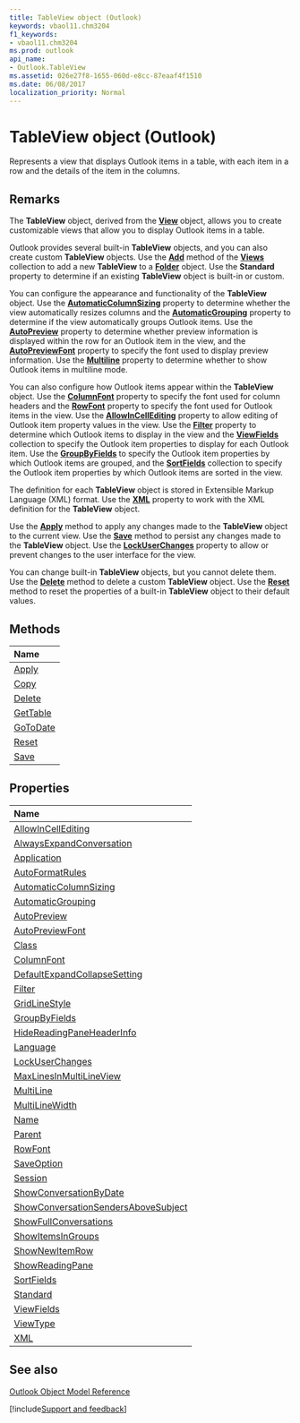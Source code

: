 ```yaml
---
title: TableView object (Outlook)
keywords: vbaol11.chm3204
f1_keywords:
- vbaol11.chm3204
ms.prod: outlook
api_name:
- Outlook.TableView
ms.assetid: 026e27f8-1655-060d-e8cc-87eaaf4f1510
ms.date: 06/08/2017
localization_priority: Normal
---
```



# TableView object (Outlook)

Represents a view that displays Outlook items in a table, with each item in a row and the details of the item in the columns.


## Remarks

The  **TableView** object, derived from the **[View](Outlook.View.md)** object, allows you to create customizable views that allow you to display Outlook items in a table.

Outlook provides several built-in  **TableView** objects, and you can also create custom **TableView** objects. Use the **[Add](Outlook.Views.Add.md)** method of the **[Views](Outlook.Views.md)** collection to add a new **TableView** to a **[Folder](Outlook.Folder.md)** object. Use the **Standard** property to determine if an existing **TableView** object is built-in or custom.

You can configure the appearance and functionality of the  **TableView** object. Use the **[AutomaticColumnSizing](Outlook.TableView.AutomaticColumnSizing.md)** property to determine whether the view automatically resizes columns and the **[AutomaticGrouping](Outlook.TableView.AutomaticGrouping.md)** property to determine if the view automatically groups Outlook items. Use the **[AutoPreview](Outlook.TableView.AutoPreview.md)** property to determine whether preview information is displayed within the row for an Outlook item in the view, and the **[AutoPreviewFont](Outlook.TableView.AutoPreviewFont.md)** property to specify the font used to display preview information. Use the **[Multiline](Outlook.TableView.Multiline.md)** property to determine whether to show Outlook items in multiline mode.

You can also configure how Outlook items appear within the  **TableView** object. Use the **[ColumnFont](Outlook.TableView.ColumnFont.md)** property to specify the font used for column headers and the **[RowFont](Outlook.TableView.RowFont.md)** property to specify the font used for Outlook items in the view. Use the **[AllowInCellEditing](Outlook.TableView.AllowInCellEditing.md)** property to allow editing of Outlook item property values in the view. Use the **[Filter](Outlook.TableView.Filter.md)** property to determine which Outlook items to display in the view and the **[ViewFields](Outlook.TableView.ViewFields.md)** collection to specify the Outlook item properties to display for each Outlook item. Use the **[GroupByFields](Outlook.TableView.GroupByFields.md)** to specify the Outlook item properties by which Outlook items are grouped, and the **[SortFields](Outlook.TableView.SortFields.md)** collection to specify the Outlook item properties by which Outlook items are sorted in the view.

The definition for each  **TableView** object is stored in Extensible Markup Language (XML) format. Use the **[XML](Outlook.TableView.XML.md)** property to work with the XML definition for the **TableView** object.

Use the  **[Apply](Outlook.TableView.Apply.md)** method to apply any changes made to the **TableView** object to the current view. Use the **[Save](Outlook.TableView.Save.md)** method to persist any changes made to the **TableView** object. Use the **[LockUserChanges](Outlook.TableView.LockUserChanges.md)** property to allow or prevent changes to the user interface for the view.

You can change built-in  **TableView** objects, but you cannot delete them. Use the **[Delete](Outlook.TableView.Delete.md)** method to delete a custom **TableView** object. Use the **[Reset](Outlook.TableView.Reset.md)** method to reset the properties of a built-in **TableView** object to their default values.


## Methods



|Name|
|:-----|
|[Apply](Outlook.TableView.Apply.md)|
|[Copy](Outlook.TableView.Copy.md)|
|[Delete](Outlook.TableView.Delete.md)|
|[GetTable](Outlook.TableView.GetTable.md)|
|[GoToDate](Outlook.TableView.GoToDate.md)|
|[Reset](Outlook.TableView.Reset.md)|
|[Save](Outlook.TableView.Save.md)|

## Properties



|Name|
|:-----|
|[AllowInCellEditing](Outlook.TableView.AllowInCellEditing.md)|
|[AlwaysExpandConversation](Outlook.TableView.AlwaysExpandConversation.md)|
|[Application](Outlook.TableView.Application.md)|
|[AutoFormatRules](Outlook.TableView.AutoFormatRules.md)|
|[AutomaticColumnSizing](Outlook.TableView.AutomaticColumnSizing.md)|
|[AutomaticGrouping](Outlook.TableView.AutomaticGrouping.md)|
|[AutoPreview](Outlook.TableView.AutoPreview.md)|
|[AutoPreviewFont](Outlook.TableView.AutoPreviewFont.md)|
|[Class](Outlook.TableView.Class.md)|
|[ColumnFont](Outlook.TableView.ColumnFont.md)|
|[DefaultExpandCollapseSetting](Outlook.TableView.DefaultExpandCollapseSetting.md)|
|[Filter](Outlook.TableView.Filter.md)|
|[GridLineStyle](Outlook.TableView.GridLineStyle.md)|
|[GroupByFields](Outlook.TableView.GroupByFields.md)|
|[HideReadingPaneHeaderInfo](Outlook.TableView.HideReadingPaneHeaderInfo.md)|
|[Language](Outlook.TableView.Language.md)|
|[LockUserChanges](Outlook.TableView.LockUserChanges.md)|
|[MaxLinesInMultiLineView](Outlook.TableView.MaxLinesInMultiLineView.md)|
|[MultiLine](Outlook.TableView.Multiline.md)|
|[MultiLineWidth](Outlook.TableView.MultiLineWidth.md)|
|[Name](Outlook.TableView.Name.md)|
|[Parent](Outlook.TableView.Parent.md)|
|[RowFont](Outlook.TableView.RowFont.md)|
|[SaveOption](Outlook.TableView.SaveOption.md)|
|[Session](Outlook.TableView.Session.md)|
|[ShowConversationByDate](Outlook.TableView.ShowConversationByDate.md)|
|[ShowConversationSendersAboveSubject](Outlook.TableView.ShowConversationSendersAboveSubject.md)|
|[ShowFullConversations](Outlook.TableView.ShowFullConversations.md)|
|[ShowItemsInGroups](Outlook.TableView.ShowItemsInGroups.md)|
|[ShowNewItemRow](Outlook.TableView.ShowNewItemRow.md)|
|[ShowReadingPane](Outlook.TableView.ShowReadingPane.md)|
|[SortFields](Outlook.TableView.SortFields.md)|
|[Standard](Outlook.TableView.Standard.md)|
|[ViewFields](Outlook.TableView.ViewFields.md)|
|[ViewType](Outlook.TableView.ViewType.md)|
|[XML](Outlook.TableView.XML.md)|

## See also


[Outlook Object Model Reference](overview/Outlook/object-model.md)

[!include[Support and feedback](~/includes/feedback-boilerplate.md)]